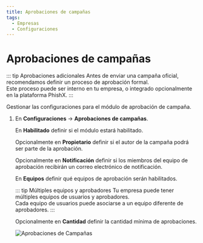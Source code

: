```yaml
---
title: Aprobaciones de campañas
tags:
  - Empresas
  - Configuraciones
---
```

# Aprobaciones de campañas

::: tip Aprobaciones adicionales
Antes de enviar una campaña oficial, recomendamos definir un proceso de aprobación formal.<br>
Este proceso puede ser interno en tu empresa, o integrado opcionalmente en la plataforma PhishX.
:::

Gestionar las configuraciones para el módulo de aprobación de campaña.

1. En **Configuraciones** -> **Aprobaciones de campañas**.

   En **Habilitado** definir si el módulo estará habilitado.

   Opcionalmente en **Propietario** definir si el autor de la campaña podrá ser parte de la aprobación.

   Opcionalmente en **Notificación** definir si los miembros del equipo de aprobación recibirán un correo electrónico de notificación.

   En **Equipos** definir qué equipos de aprobación serán habilitados.

   ::: tip Múltiples equipos y aprobadores
   Tu empresa puede tener múltiples equipos de usuarios y aprobadores.<br>
   Cada equipo de usuarios puede asociarse a un equipo diferente de aprobadores.
   :::

   Opcionalmente en **Cantidad** definir la cantidad mínima de aprobaciones.

   ![Aprobaciones de Campañas](https://cdn.phishx.io/phishx-docs/images/phishx_companies_campaign_approval_01.webp)
